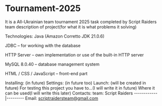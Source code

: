 # Tournament-2025
It is a All-Ukrainian team tournament 2025 task completed by Script Raiders team
description of project(for what it is what problems it solving)

Technologies:
Java (Amazon Corretto JDK 21.0.6)

JDBC – for working with the database

HTTP Server – own implementation or use of the built-in HTTP server

MySQL 8.0.40 – database management system

HTML / CSS / JavaScript – front-end part

Installing:
(in future)
Settings:
(in future too)
Launch:
(will be created in future)
For testing this project you have to...(I will write it in future)
Where it can be used(I will write this later)
Contacts:
team: Script Raiders
------------|---------
Email: scriptraidersteam@gmail.com
